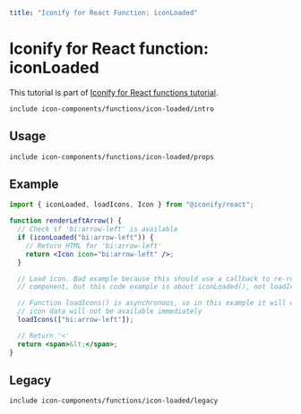 ```yaml
title: "Iconify for React Function: iconLoaded"
```

# Iconify for React function: iconLoaded

This tutorial is part of [Iconify for React functions tutorial](./index.md#functions).

`include icon-components/functions/icon-loaded/intro`

## Usage

`include icon-components/functions/icon-loaded/props`

## Example

```jsx
import { iconLoaded, loadIcons, Icon } from "@iconify/react";

function renderLeftArrow() {
  // Check if 'bi:arrow-left' is available
  if (iconLoaded("bi:arrow-left")) {
    // Return HTML for 'bi:arrow-left'
    return <Icon icon="bi:arrow-left" />;
  }

  // Load icon. Bad example because this should use a callback to re-render arrow in a stateful
  // component, but this code example is about iconLoaded(), not loadIcons()

  // Function loadIcons() is asynchronous, so in this example it will only trigger loading, but
  // icon data will not be available immediately
  loadIcons(["bi:arrow-left"]);

  // Return '<'
  return <span>&lt;</span>;
}
```

## Legacy

`include icon-components/functions/icon-loaded/legacy`
